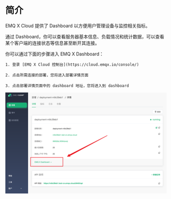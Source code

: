 # 简介

EMQ X Cloud 提供了 Dashboard 以方便用户管理设备与监控相关指标。

通过 Dashboard，你可以查看服务器基本信息、负载情况和统计数据，可以查看某个客户端的连接状态等信息甚至断开其连接。

你可以通过下面的步骤进入 EMQ X Dashboard：

    1. 登录 [EMQ X Cloud 控制台](https://cloud.emqx.io/console/)
    
    2. 点击所需连接的部署，您将进入部署详情页面
    
    3. 点击部署详情页面中的 dashboard 地址，您将进入到 dashboard

![dashboard](./_assets/dashboard.png)
